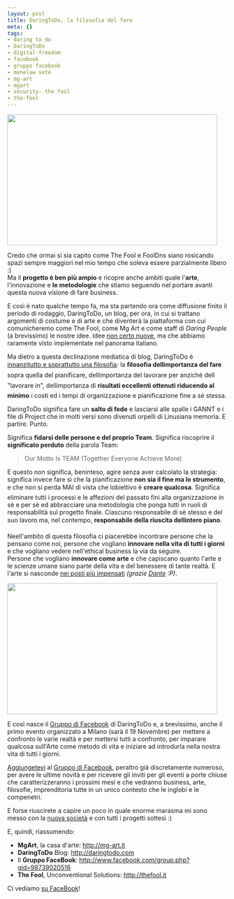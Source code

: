 ```yaml
--- 
layout: post
title: DaringToDo, la filosofia del fare
meta: {}
tags: 
- daring to do
- DaringToDo
- digital-freedom
- facebook
- gruppo facebook
- menelaw sete
- mg-art
- mgart
- security- the fool
- the-fool
---
```

<a href="http://daringtodo.com"><img src="http://www.lastknight.com/download//2008/11/daring_001-481x300.jpg" alt="" title="daring_001" width="481" height="300" class="aligncenter size-medium wp-image-1164" /></a>
  
Credo che ormai si sia capito come The Fool e FoolDns siano rosicando spazi sempre maggiori nel mio tempo che soleva essere parzialmente libero :)  
Ma il **progetto è ben più ampio** e ricopre anche ambiti quale l'**arte**, l'innovazione e **le metodologie** che stiamo seguendo nel portare avanti questa nuova visione di fare business.  
  
E così è nato qualche tempo fa, ma sta partendo ora come diffusione finito il periodo di rodaggio, DaringToDo, un blog, per ora, in cui si trattano argomenti di costume e di arte e che diventerà la piattaforma con cui comunicheremo come The Fool, come Mg Art e come staff di *Daring People* (a brevissimo) le nostre idee. Idee [non certo nuove](https://gettingreal.37signals.com/), ma che abbiamo raramente visto implementate nel panorama italiano.  
  
Ma dietro a questa declinazione mediatica di blog, DaringToDo è [innanzitutto e soprattutto una filosofia][2]: la **filosofia dellimportanza del fare** sopra quella del pianificare, dellimportanza del lavorare per anzichè dell "lavorare in", dellimportanza di **risultati eccellenti ottenuti riducendo al minimo** i costi ed i tempi di organizzazione e pianificazione fine a sé stessa.  
  
DaringToDo significa fare un **salto di fede** e lasciarsi alle spalle i GANNT e i file di Project che in molti versi sono divenuti orpelli di Linusiana memoria. E partire. Punto.  
  
Significa **fidarsi delle persone e del proprio Team**. Significa riscoprire il **significato perduto** della parola Team:  
  
> Our Motto Is TEAM (Together Everyone Achieve More)  
  
E questo non significa, beninteso, agire senza aver calcolato la strategia: significa invece fare sì che la pianificazione **non sia il fine ma lo strumento**, e che non si perda MAI di vista che lobiettivo è **creare qualcosa**. Significa eliminare tutti i processi e le affezioni del passato fini alla organizzazione in sè e per sè ed abbracciare una metodologia che ponga tutti in ruoli di responsabilità sul progetto finale. Ciascuno responsabile di sè stesso e del suo lavoro ma, nel contempo, **responsabile della riuscita dellintero piano**.  
  
Neell'ambito di questa filosofia ci piacerebbe incontrare persone che la pensano come noi, persone che vogliano **innovare nella vita di tutti i giorni** e che vogliano vedere nell'ethical business la via da seguire.  
Persone che vogliano **innovare come arte** e che capiscano quanto l'arte e le scienze umane siano parte della vita e del benessere di tante realtà. E l'arte si nasconde [nei posti più impensati](http://www.flickr.com/photos/alighieridante/2008894510/) *(grazie [Dante](http://alighieri.org) :P)*.  
  
<a href="http://www.facebook.com/group.php?gid=98739020516"><img src="http://www.lastknight.com/download//2008/11/daring_002-481x300.jpg" alt="" title="daring_002" width="481" height="300" class="aligncenter size-medium wp-image-1165" /></a>
  
E così nasce il [Gruppo di Facebook][1] di DaringToDo e, a brevissimo, anche il primo evento organizzato a Milano (sarà il 19 Novembre) per mettere a confronto le varie realtà e per mettersi tutti a confronto, per imparare qualcosa sull'Arte come metodo di vita e iniziare ad introdurla nella nostra vita di tutti i giorni.  
  
[Aggiungetevi][1] al [Gruppo di Facebook][1], peraltro già discretamente numeroso, per avere le ultime novità e per ricevere gli inviti per gli eventi a porte chiuse che caratterizzeranno i prossimi mesi e che vedranno business, arte, filosofie, imprenditoria tutte in un unico contesto che le inglobi e le compenetri.    
  
E forse riuscirete a capire un poco in quale enorme marasma mi sono messo con la [nuova società][2] e con tutti i progetti sottesi :)  
    
E, quindi, riassumendo:  
  
 * **MgArt**, la casa d'arte: <http://mg-art.it>  
 * **DaringToDo** Blog: <http://daringtodo.com>  
 * Il **Gruppo FaceBook**: <http://www.facebook.com/group.php?gid=98739020516>  
 * **The Fool**, Unconventional Solutions: <http://thefool.it>  
  
Ci vediamo [su FaceBook][1]!   
  
  
  
  
[1]: http://www.facebook.com/group.php?gid=98739020516  
[2]: http://thefool.it   
